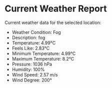 # Current Weather Report
Current weather data for the selected location:
- Weather Condition: Fog
- Description: fog
- Temperature: 4.99°C
- Feels Like: 2.83°C
- Minimum Temperature: 4.99°C
- Maximum Temperature: 8.2°C
- Pressure: 1036 hPa
- Humidity: 100%
- Wind Speed: 2.57 m/s
- Wind Degree: 200°
